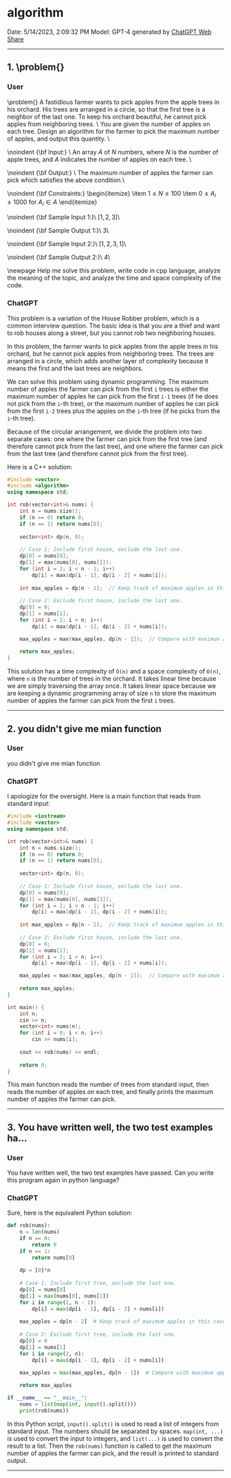 # algorithm

Date: 5/14/2023, 2:09:32 PM
Model: GPT-4
generated by [ChatGPT Web Share](https://github.com/moeakwak/chatgpt-web-share)

---

## 1. \problem{}

### User

\problem{}
A fastidious farmer wants to pick apples from the apple trees in his orchard.  His trees are arranged in a circle, so that the first tree is a neighbor of the last one.  To keep his orchard beautiful, he cannot pick apples from neighboring trees. \\
You are given the number of apples on each tree.  Design an algorithm for the farmer to pick the maximum number of apples, and output this quantity. \\


\noindent {\bf Input:} \\
An array $A$ of $N$ numbers, where $N$ is the number of apple trees, and $A$ indicates the number of apples on each tree.  \\

\noindent {\bf Output:} \\
The maximum number of apples the farmer can pick which satisfies the above condition.\\

\noindent {\bf Constraints:} 
\begin{itemize}
    \item $1\leq N\leq 100$
    \item $0\leq A_{i}\leq 1000$ for $A_{i}\in A$
\end{itemize}

\noindent {\bf Sample Input 1:}\\
$[1, 2, 3]$\\

\noindent {\bf Sample Output 1:}\\
3\\

\noindent {\bf Sample Input 2:}\\
$[1, 2, 3, 1]$\\

\noindent {\bf Sample Output 2:}\\
4\\

\newpage
Help me solve this problem, write code in cpp language, analyze the meaning of the topic, and analyze the time and space complexity of the code.

### ChatGPT

This problem is a variation of the House Robber problem, which is a common interview question. The basic idea is that you are a thief and want to rob houses along a street, but you cannot rob two neighboring houses.

In this problem, the farmer wants to pick apples from the apple trees in his orchard, but he cannot pick apples from neighboring trees. The trees are arranged in a circle, which adds another layer of complexity because it means the first and the last trees are neighbors.

We can solve this problem using dynamic programming. The maximum number of apples the farmer can pick from the first `i` trees is either the maximum number of apples he can pick from the first `i-1` trees (if he does not pick from the `i`-th tree), or the maximum number of apples he can pick from the first `i-2` trees plus the apples on the `i`-th tree (if he picks from the `i`-th tree).

Because of the circular arrangement, we divide the problem into two separate cases: one where the farmer can pick from the first tree (and therefore cannot pick from the last tree), and one where the farmer can pick from the last tree (and therefore cannot pick from the first tree).

Here is a C++ solution:

```cpp
#include <vector>
#include <algorithm>
using namespace std;

int rob(vector<int>& nums) {
    int n = nums.size();
    if (n == 0) return 0;
    if (n == 1) return nums[0];
    
    vector<int> dp(n, 0);
    
    // Case 1: Include first house, exclude the last one.
    dp[0] = nums[0];
    dp[1] = max(nums[0], nums[1]);
    for (int i = 2; i < n - 1; i++)
        dp[i] = max(dp[i - 1], dp[i - 2] + nums[i]);
    
    int max_apples = dp[n - 2];  // Keep track of maximum apples in this case.
    
    // Case 2: Exclude first house, include the last one.
    dp[0] = 0;
    dp[1] = nums[1];
    for (int i = 2; i < n; i++)
        dp[i] = max(dp[i - 1], dp[i - 2] + nums[i]);

    max_apples = max(max_apples, dp[n - 1]);  // Compare with maximum apples in case 2.
    
    return max_apples;
}
```

This solution has a time complexity of `O(n)` and a space complexity of `O(n)`, where `n` is the number of trees in the orchard. It takes linear time because we are simply traversing the array once. It takes linear space because we are keeping a dynamic programming array of size `n` to store the maximum number of apples the farmer can pick from the first `i` trees.

---

## 2. you didn't give me mian function

### User

you didn't give me mian function

### ChatGPT

I apologize for the oversight. Here is a main function that reads from standard input:

```cpp
#include <iostream>
#include <vector>
using namespace std;

int rob(vector<int>& nums) {
    int n = nums.size();
    if (n == 0) return 0;
    if (n == 1) return nums[0];
    
    vector<int> dp(n, 0);
    
    // Case 1: Include first house, exclude the last one.
    dp[0] = nums[0];
    dp[1] = max(nums[0], nums[1]);
    for (int i = 2; i < n - 1; i++)
        dp[i] = max(dp[i - 1], dp[i - 2] + nums[i]);
    
    int max_apples = dp[n - 2];  // Keep track of maximum apples in this case.
    
    // Case 2: Exclude first house, include the last one.
    dp[0] = 0;
    dp[1] = nums[1];
    for (int i = 2; i < n; i++)
        dp[i] = max(dp[i - 1], dp[i - 2] + nums[i]);

    max_apples = max(max_apples, dp[n - 1]);  // Compare with maximum apples in case 2.
    
    return max_apples;
}

int main() {
    int n;
    cin >> n;
    vector<int> nums(n);
    for (int i = 0; i < n; i++)
        cin >> nums[i];
    
    cout << rob(nums) << endl;
    
    return 0;
}
```

This main function reads the number of trees from standard input, then reads the number of apples on each tree, and finally prints the maximum number of apples the farmer can pick.

---

## 3. You have written well, the two test examples ha...

### User

You have written well, the two test examples have passed. Can you write this program again in python language?

### ChatGPT

Sure, here is the equivalent Python solution:

```python
def rob(nums):
    n = len(nums)
    if n == 0:
        return 0
    if n == 1:
        return nums[0]
    
    dp = [0]*n
    
    # Case 1: Include first tree, exclude the last one.
    dp[0] = nums[0]
    dp[1] = max(nums[0], nums[1])
    for i in range(2, n - 1):
        dp[i] = max(dp[i - 1], dp[i - 2] + nums[i])
    
    max_apples = dp[n - 2]  # Keep track of maximum apples in this case.
    
    # Case 2: Exclude first tree, include the last one.
    dp[0] = 0
    dp[1] = nums[1]
    for i in range(2, n):
        dp[i] = max(dp[i - 1], dp[i - 2] + nums[i])

    max_apples = max(max_apples, dp[n - 1])  # Compare with maximum apples in case 2.
    
    return max_apples

if __name__ == "__main__":
    nums = list(map(int, input().split()))
    print(rob(nums))
```

In this Python script, `input().split()` is used to read a list of integers from standard input. The numbers should be separated by spaces. `map(int, ...)` is used to convert the input to integers, and `list(...)` is used to convert the result to a list. Then the `rob(nums)` function is called to get the maximum number of apples the farmer can pick, and the result is printed to standard output.

---

